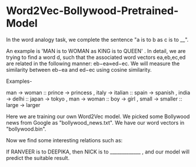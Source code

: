 # Word2Vec-Bollywood-Pretrained-Model

In the word analogy task, we complete the sentence "a is to b as c is to __".

An example is 'MAN is to WOMAN as KING is to QUEEN' . In detail, we are trying to find a word d, such that the associated word vectors ea,eb,ec,ed are related in the following manner: eb−ea≈ed−ec. We will measure the similarity between eb−ea and ed−ec using cosine similarity.

Examples-

man -> woman ::     prince -> princess , 
italy -> italian ::     spain -> spanish , 
india -> delhi ::     japan -> tokyo , 
man -> woman ::     boy -> girl , 
small -> smaller ::     large -> larger 

Here we are training our own Word2Vec model. We picked some Bollywood news from Google as "bollywood_news.txt". 
We have our word vectors in "bollywood.bin". 

Now we find some interesting relations such as: 

If RANVEER is to DEEPIKA, then NICK is to _____________ , and our model will predict the suitable result.
